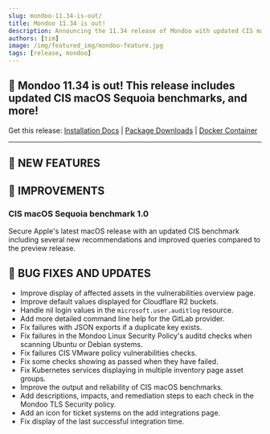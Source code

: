 ```yaml
---
slug: mondoo-11.34-is-out/
title: Mondoo 11.34 is out!
description: Announcing the 11.34 release of Mondoo with updated CIS macOS Sequoia benchmarks and more!
authors: [tim]
image: /img/featured_img/mondoo-feature.jpg
tags: [release, mondoo]
---
```


## 🥳 Mondoo 11.34 is out! This release includes updated CIS macOS Sequoia benchmarks, and more!

Get this release: [Installation Docs](https://mondoo.com/docs/cnspec/) | [Package Downloads](https://releases.mondoo.com/cnspec/) | [Docker Container](https://hub.docker.com/r/mondoo/cnspec)

---

## 🎉 NEW FEATURES

## 🧹 IMPROVEMENTS

### CIS macOS Sequoia benchmark 1.0

Secure Apple's latest macOS release with an updated CIS benchmark including several new recommendations and improved queries compared to the preview release.

## 🐛 BUG FIXES AND UPDATES

- Improve display of affected assets in the vulnerabilities overview page.
- Improve default values displayed for Cloudflare R2 buckets.
- Handle nil login values in the `microsoft.user.auditlog` resource.
- Add more detailed command line help for the GitLab provider.
- Fix failures with JSON exports if a duplicate key exists.
- Fix failures in the Mondoo Linux Security Policy's auditd checks when scanning Ubuntu or Debian systems.
- Fix failures CIS VMware policy vulnerabilities checks.
- Fix some checks showing as passed when they have failed.
- Fix Kubernetes services displaying in multiple inventory page asset groups.
- Improve the output and reliability of CIS macOS benchmarks.
- Add descriptions, impacts, and remediation steps to each check in the Mondoo TLS Security policy.
- Add an icon for ticket systems on the add integrations page.
- Fix display of the last successful integration time.

